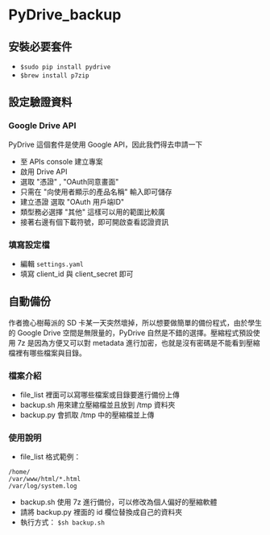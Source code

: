 # PyDrive_backup

## 安裝必要套件

- `$sudo pip install pydrive`
- `$brew install p7zip`

## 設定驗證資料

### Google Drive API

PyDrive 這個套件是使用 Google API，因此我們得去申請一下

- 至 APIs console 建立專案
- 啟用 Drive API
- 選取 "憑證" , "OAuth同意畫面"
- 只需在 "向使用者顯示的產品名稱" 輸入即可儲存
- 建立憑證 選取 "OAuth 用戶端ID"
- 類型務必選擇 "其他" 這樣可以用的範圍比較廣
- 接著右邊有個下載符號，即可開啟查看認證資訊

### 填寫設定檔
- 編輯 `settings.yaml`
- 填寫 client_id 與 client_secret 即可

## 自動備份

作者擔心樹莓派的 SD 卡某一天突然壞掉，所以想要做簡單的備份程式，由於學生的 Google Drive 空間是無限量的，PyDrive 自然是不錯的選擇。壓縮程式預設使用 7z 是因為方便又可以對 metadata 進行加密，也就是沒有密碼是不能看到壓縮檔裡有哪些檔案與目錄。


### 檔案介紹

- file_list 裡面可以寫哪些檔案或目錄要進行備份上傳
- backup.sh 用來建立壓縮檔並且放到 /tmp 資料夾
- backup.py 會抓取 /tmp 中的壓縮檔並上傳

### 使用說明

- file_list 格式範例：

```
/home/
/var/www/html/*.html
/var/log/system.log

```

- backup.sh 使用 7z 進行備份，可以修改為個人偏好的壓縮軟體
- 請將 backup.py 裡面的 id 欄位替換成自己的資料夾
- 執行方式： `$sh backup.sh`
